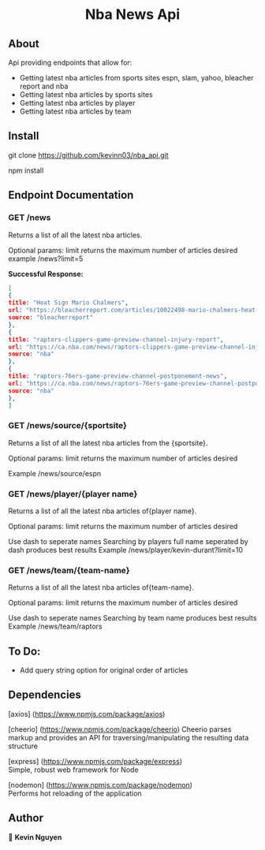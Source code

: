 <h1 align="center">Nba News Api</h1>

## About

Api providing endpoints that allow for:

- Getting latest nba articles from sports sites espn, slam, yahoo, bleacher report and nba
- Getting latest nba articles by sports sites
- Getting latest nba articles by player
- Getting latest nba articles by team

## Install

git clone https://github.com/kevinn03/nba_api.git

npm install

## Endpoint Documentation

### GET /news

Returns a list of all the latest nba articles.

Optional params:
limit returns the maximum number of articles desired
example /news?limit=5

**Successful Response:**

```JSON
[
{
title: "Heat Sign Mario Chalmers",
url: "https://bleacherreport.com/articles/10022498-mario-chalmers-heat-agree-to-10-day-contract-won-2-championships-with-miami",
source: "bleacherreport"
},
{
title: "raptors-clippers-game-preview-channel-injury-report",
url: "https://ca.nba.com/news/raptors-clippers-game-preview-channel-injury-report/wd09hzt1cqa1160vk9qanglf2",
source: "nba"
},
{
title: "raptors-76ers-game-preview-channel-postponement-news",
url: "https://ca.nba.com/news/raptors-76ers-game-preview-channel-postponement-news/os7dkg8vx7ae1upt6z2w59g3b",
source: "nba"
},
]
```

### GET /news/source/{sportsite}

Returns a list of all the latest nba articles from the {sportsite}.

Optional params:
limit returns the maximum number of articles desired

Example /news/source/espn

### GET /news/player/{player name}

Returns a list of all the latest nba articles of{player name}.

Optional params:
limit returns the maximum number of articles desired

Use dash to seperate names
Searching by players full name seperated by dash produces best results
Example /news/player/kevin-durant?limit=10

### GET /news/team/{team-name}

Returns a list of all the latest nba articles of{team-name}.

Optional params:
limit returns the maximum number of articles desired

Use dash to seperate names
Searching by team name produces best results
Example /news/team/raptors

## To Do:

- Add query string option for original order of articles

## Dependencies

[axios] (https://www.npmjs.com/package/axios)

[cheerio] (https://www.npmjs.com/package/cheerio)
Cheerio parses markup and provides an API for traversing/manipulating the resulting data structure

[express] (https://www.npmjs.com/package/express)  
Simple, robust web framework for Node

[nodemon] (https://www.npmjs.com/package/nodemon)  
Performs hot reloading of the application

## Author

👤 **Kevin Nguyen**
